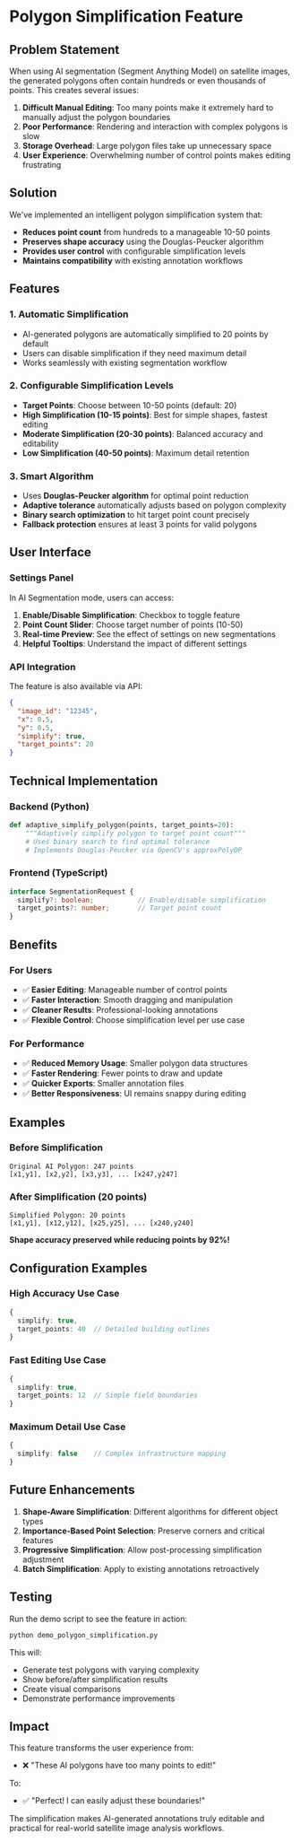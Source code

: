 # Polygon Simplification Feature

## Problem Statement

When using AI segmentation (Segment Anything Model) on satellite images, the generated polygons often contain hundreds or even thousands of points. This creates several issues:

1. **Difficult Manual Editing**: Too many points make it extremely hard to manually adjust the polygon boundaries
2. **Poor Performance**: Rendering and interaction with complex polygons is slow
3. **Storage Overhead**: Large polygon files take up unnecessary space
4. **User Experience**: Overwhelming number of control points makes editing frustrating

## Solution

We've implemented an intelligent polygon simplification system that:

- **Reduces point count** from hundreds to a manageable 10-50 points
- **Preserves shape accuracy** using the Douglas-Peucker algorithm
- **Provides user control** with configurable simplification levels
- **Maintains compatibility** with existing annotation workflows

## Features

### 1. Automatic Simplification
- AI-generated polygons are automatically simplified to 20 points by default
- Users can disable simplification if they need maximum detail
- Works seamlessly with existing segmentation workflow

### 2. Configurable Simplification Levels
- **Target Points**: Choose between 10-50 points (default: 20)
- **High Simplification (10-15 points)**: Best for simple shapes, fastest editing
- **Moderate Simplification (20-30 points)**: Balanced accuracy and editability
- **Low Simplification (40-50 points)**: Maximum detail retention

### 3. Smart Algorithm
- Uses **Douglas-Peucker algorithm** for optimal point reduction
- **Adaptive tolerance** automatically adjusts based on polygon complexity
- **Binary search optimization** to hit target point count precisely
- **Fallback protection** ensures at least 3 points for valid polygons

## User Interface

### Settings Panel
In AI Segmentation mode, users can access:

1. **Enable/Disable Simplification**: Checkbox to toggle feature
2. **Point Count Slider**: Choose target number of points (10-50)
3. **Real-time Preview**: See the effect of settings on new segmentations
4. **Helpful Tooltips**: Understand the impact of different settings

### API Integration
The feature is also available via API:

```json
{
  "image_id": "12345",
  "x": 0.5,
  "y": 0.5,
  "simplify": true,
  "target_points": 20
}
```

## Technical Implementation

### Backend (Python)
```python
def adaptive_simplify_polygon(points, target_points=20):
    """Adaptively simplify polygon to target point count"""
    # Uses binary search to find optimal tolerance
    # Implements Douglas-Peucker via OpenCV's approxPolyDP
```

### Frontend (TypeScript)
```typescript
interface SegmentationRequest {
  simplify?: boolean;           // Enable/disable simplification
  target_points?: number;       // Target point count
}
```

## Benefits

### For Users
- ✅ **Easier Editing**: Manageable number of control points
- ✅ **Faster Interaction**: Smooth dragging and manipulation
- ✅ **Cleaner Results**: Professional-looking annotations
- ✅ **Flexible Control**: Choose simplification level per use case

### For Performance
- ✅ **Reduced Memory Usage**: Smaller polygon data structures
- ✅ **Faster Rendering**: Fewer points to draw and update
- ✅ **Quicker Exports**: Smaller annotation files
- ✅ **Better Responsiveness**: UI remains snappy during editing

## Examples

### Before Simplification
```
Original AI Polygon: 247 points
[x1,y1], [x2,y2], [x3,y3], ... [x247,y247]
```

### After Simplification (20 points)
```
Simplified Polygon: 20 points
[x1,y1], [x12,y12], [x25,y25], ... [x240,y240]
```

**Shape accuracy preserved while reducing points by 92%!**

## Configuration Examples

### High Accuracy Use Case
```typescript
{
  simplify: true,
  target_points: 40  // Detailed building outlines
}
```

### Fast Editing Use Case
```typescript
{
  simplify: true,
  target_points: 12  // Simple field boundaries
}
```

### Maximum Detail Use Case
```typescript
{
  simplify: false    // Complex infrastructure mapping
}
```

## Future Enhancements

1. **Shape-Aware Simplification**: Different algorithms for different object types
2. **Importance-Based Point Selection**: Preserve corners and critical features
3. **Progressive Simplification**: Allow post-processing simplification adjustment
4. **Batch Simplification**: Apply to existing annotations retroactively

## Testing

Run the demo script to see the feature in action:

```bash
python demo_polygon_simplification.py
```

This will:
- Generate test polygons with varying complexity
- Show before/after simplification results
- Create visual comparisons
- Demonstrate performance improvements

## Impact

This feature transforms the user experience from:
- ❌ "These AI polygons have too many points to edit!"

To:
- ✅ "Perfect! I can easily adjust these boundaries!"

The simplification makes AI-generated annotations truly editable and practical for real-world satellite image analysis workflows.
